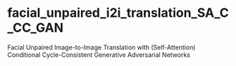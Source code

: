 # facial_unpaired_i2i_translation_SA_C_CC_GAN
Facial Unpaired Image-to-Image Translation with (Self-Attention) Conditional Cycle-Consistent Generative Adversarial Networks
